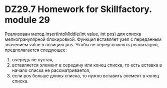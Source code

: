 # DZ29.7 Homework for Skillfactory. module 29

Реализован метод insertIntoMiddle(int value, int pos) для списка мелкогранулярной блокировкой.
Функция вставляет узел с переданным значением value в позицию pos. Чтобы не переусложнять реализацию, предполагается следующее:
1. очередь не пустая,
2. вставляется элемент в середину или конец списка, то есть вставка в начало списка не рассматривается,
3. если pos больше длины списка, то нужно вставить элемент в конец списка.
